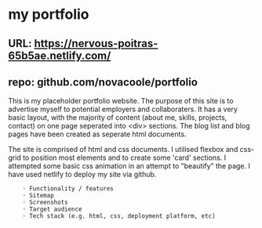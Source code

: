 # my portfolio
## URL: https://nervous-poitras-65b5ae.netlify.com/

## repo: github.com/novacoole/portfolio

This is my placeholder portfolio website. The purpose of this site is to advertise myself to potential employers and collaboraters.
It has a very basic layout, with the majority of content (about me, skills, projects, contact) on one page seperated into \<div> sections. The blog list and blog pages have been created as seperate html documents.

The site is comprised of html and css documents. I utilised flexbox and css-grid to position most elements and to create some 'card' sections. I attempted some basic css animation in an attempt to "beautify" the page. I have used netlify to deploy my site via github.


        ◦ Functionality / features
        ◦ Sitemap
        ◦ Screenshots
        ◦ Target audience
        ◦ Tech stack (e.g. html, css, deployment platform, etc)
